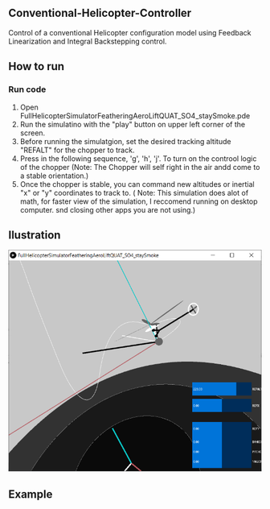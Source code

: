 ## Conventional-Helicopter-Controller
Control of a conventional Helicopter configuration model using Feedback Linearization and Integral Backstepping control.


## How to run
### Run code
1) Open FullHelicopterSimulatorFeatheringAeroLiftQUAT_SO4_staySmoke.pde
2) Run the simulatino with the "play" button on upper left corner of the screen.
3) Before running the simulatgion, set the desired tracking altitude "REFALT" for the chopper to track. 
4) Press in the following sequence, 'g', 'h', 'j'. To turn on the controol logic of the chopper
    (Note: The Chopper will self right in the air andd come to a stable orientation.)
5) Once the chopper is stable, you can command new altitudes or inertial "x" or "y" coordinates to track to.
    ( Note: This simulation does alot of math, for faster view of the simulation, I reccomend running on desktop computer.
            snd closing other apps you are not using.)
    
## Ilustration


<img src="https://github.com/Tac321/Conventional-Helicopter-Controller/blob/master/Images/Chopper.png" width="700" />


## Example





